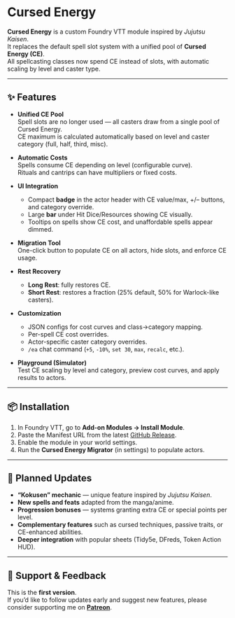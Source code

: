 # Cursed Energy

**Cursed Energy** is a custom Foundry VTT module inspired by *Jujutsu Kaisen*.  
It replaces the default spell slot system with a unified pool of **Cursed Energy (CE)**.  
All spellcasting classes now spend CE instead of slots, with automatic scaling by level and caster type.

---

## ✨ Features

- **Unified CE Pool**  
  Spell slots are no longer used — all casters draw from a single pool of Cursed Energy.  
  CE maximum is calculated automatically based on level and caster category (full, half, third, misc).

- **Automatic Costs**  
  Spells consume CE depending on level (configurable curve).  
  Rituals and cantrips can have multipliers or fixed costs.

- **UI Integration**  
  - Compact **badge** in the actor header with CE value/max, +/– buttons, and category override.  
  - Large **bar** under Hit Dice/Resources showing CE visually.  
  - Tooltips on spells show CE cost, and unaffordable spells appear dimmed.

- **Migration Tool**  
  One-click button to populate CE on all actors, hide slots, and enforce CE usage.

- **Rest Recovery**  
  - **Long Rest**: fully restores CE.  
  - **Short Rest**: restores a fraction (25% default, 50% for Warlock-like casters).

- **Customization**  
  - JSON configs for cost curves and class→category mapping.  
  - Per-spell CE cost overrides.  
  - Actor-specific caster category overrides.  
  - `/ea` chat command (`+5`, `-10%`, `set 30`, `max`, `recalc`, etc.).

- **Playground (Simulator)**  
  Test CE scaling by level and category, preview cost curves, and apply results to actors.

---

## 📦 Installation

1. In Foundry VTT, go to **Add-on Modules → Install Module**.  
2. Paste the Manifest URL from the latest [GitHub Release](https://github.com/JpMotaN/Cursed-Energy/releases).  
3. Enable the module in your world settings.  
4. Run the **Cursed Energy Migrator** (in settings) to populate actors.

---

## 📌 Planned Updates

- **“Kokusen” mechanic** — unique feature inspired by *Jujutsu Kaisen*.  
- **New spells and feats** adapted from the manga/anime.  
- **Progression bonuses** — systems granting extra CE or special points per level.  
- **Complementary features** such as cursed techniques, passive traits, or CE-enhanced abilities.  
- **Deeper integration** with popular sheets (Tidy5e, DFreds, Token Action HUD).

---

## 📢 Support & Feedback

This is the **first version**.  
If you’d like to follow updates early and suggest new features, please consider supporting me on **[Patreon](https://www.patreon.com/c/Jotape_Dev)**.

